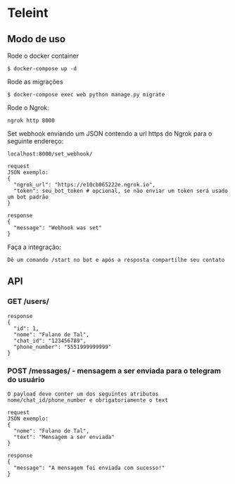 # Teleint

## Modo de uso

Rode o docker container
```
$ docker-compose up -d
```

Rode as migrações
```
$ docker-compose exec web python manage.py migrate
```

Rode o Ngrok:
```
ngrok http 8000
```

Set webhook enviando um JSON contendo a url https do Ngrok para o seguinte endereço:

    localhost:8000/set_webhook/
    
    request
    JSON exemplo:
    {
      "ngrok_url": "https://e10cb065222e.ngrok.io",
      "token": seu_bot_token # opcional, se não enviar um token será usado um bot padrão
    }
    
    response
    {
      "message": "Webhook was set"
    }
    
    
Faça a integração:

    Dê um comando /start no bot e após a resposta compartilhe seu contato


## API

### GET /users/
 
    response
    {
      "id": 1,
      "nome": "Fulano de Tal",
      "chat_id": "123456789",
      "phone_number": "5551999999999"
    }
    
### POST /messages/ - mensagem a ser enviada para o telegram do usuário
    
    O payload deve conter um dos seguintes atributos nome/chat_id/phone_number e obrigatoriamente o text
    
    request
    JSON exemplo:
    {
      "nome": "Fulano de Tal",
      "text": "Mensagem a ser enviada"
    }
    
    response
    {
      "message": "A mensagem foi enviada com sucesso!"
    }
    



